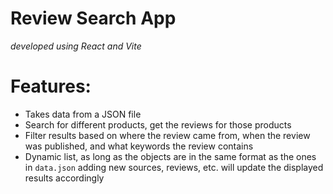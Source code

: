 # Review Search App
*developed using React and Vite*

# Features:
- Takes data from a JSON file
- Search for different products, get the reviews for those products
- Filter results based on where the review came from, when the review was published, and what keywords the review contains
- Dynamic list, as long as the objects are in the same format as the ones in `data.json` adding new sources, reviews, etc. will update the displayed results accordingly
